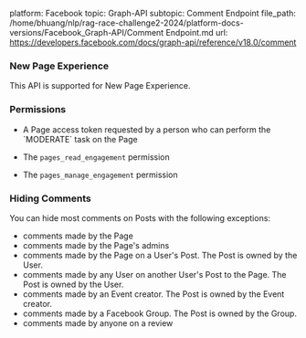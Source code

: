 platform: Facebook
topic: Graph-API
subtopic: Comment Endpoint
file_path: /home/bhuang/nlp/rag-race-challenge2-2024/platform-docs-versions/Facebook_Graph-API/Comment Endpoint.md
url: https://developers.facebook.com/docs/graph-api/reference/v18.0/comment

### New Page Experience

This API is supported for New Page Experience.

### Permissions

* A Page access token requested by a person who can perform the \`MODERATE\` task on the Page
    
* The `pages_read_engagement` permission
    
* The `pages_manage_engagement` permission
    

### Hiding Comments

You can hide most comments on Posts with the following exceptions:

* comments made by the Page
* comments made by the Page's admins
* comments made by the Page on a User's Post. The Post is owned by the User.
* comments made by any User on another User's Post to the Page. The Post is owned by the User.
* comments made by an Event creator. The Post is owned by the Event creator.
* comments made by a Facebook Group. The Post is owned by the Group.
* comments made by anyone on a review